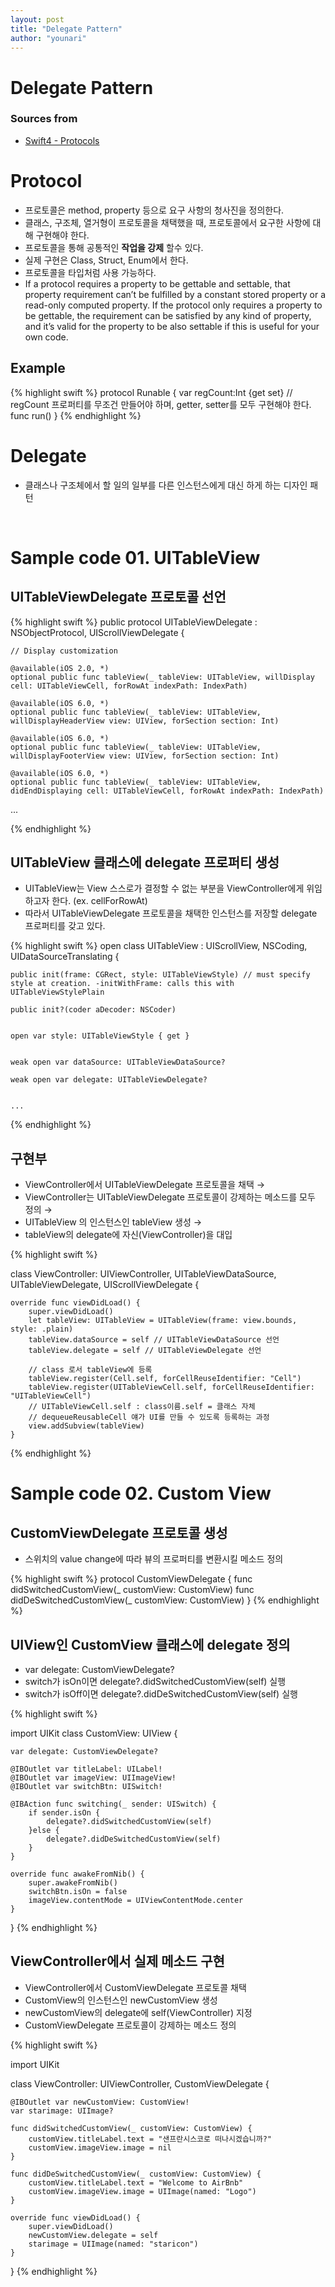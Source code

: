 ```yaml
---
layout: post
title: "Delegate Pattern"
author: "younari"
---
```


# Delegate Pattern
### Sources from
- [Swift4 - Protocols](https://developer.apple.com/library/content/documentation/Swift/Conceptual/Swift_Programming_Language/Protocols.html)

# Protocol
- 프로토콜은 method, property 등으로 요구 사항의 청사진을 정의한다.
- 클래스, 구조체, 열거형이 프로토콜을 채택했을 때, 프로토콜에서 요구한 사항에 대해 구현해야 한다.- 프로토콜을 통해 공통적인 **작업을 강제** 할수 있다.
- 실제 구현은 Class, Struct, Enum에서 한다.
- 프로토콜을 타입처럼 사용 가능하다.
- If a protocol requires a property to be gettable and settable, that property requirement can’t be fulfilled by a constant stored property or a read-only computed property. If the protocol only requires a property to be gettable, the requirement can be satisfied by any kind of property, and it’s valid for the property to be also settable if this is useful for your own code.

## Example

{% highlight swift %}
protocol Runable {	var regCount:Int {get set} // regCount 프로퍼티를 무조건 만들어야 하며, getter, setter를 모두 구현해야 한다. 	func run()
}
{% endhighlight %}


# Delegate
- 클래스나 구조체에서 할 일의 일부를 다른 인스턴스에게 대신 하게 하는 디자인 패턴

<br>

# Sample code 01. UITableView

## UITableViewDelegate 프로토콜 선언

{% highlight swift %}
public protocol UITableViewDelegate : NSObjectProtocol, UIScrollViewDelegate {

    // Display customization
    
    @available(iOS 2.0, *)
    optional public func tableView(_ tableView: UITableView, willDisplay cell: UITableViewCell, forRowAt indexPath: IndexPath)

    @available(iOS 6.0, *)
    optional public func tableView(_ tableView: UITableView, willDisplayHeaderView view: UIView, forSection section: Int)

    @available(iOS 6.0, *)
    optional public func tableView(_ tableView: UITableView, willDisplayFooterView view: UIView, forSection section: Int)

    @available(iOS 6.0, *)
    optional public func tableView(_ tableView: UITableView, didEndDisplaying cell: UITableViewCell, forRowAt indexPath: IndexPath)

...

{% endhighlight %}

## UITableView 클래스에 delegate 프로퍼티 생성
- UITableView는 View 스스로가 결정할 수 없는 부분을 ViewController에게 위임하고자 한다. (ex. cellForRowAt)
- 따라서 UITableViewDelegate 프로토콜을 채택한 인스턴스를 저장할 delegate 프로퍼티를 갖고 있다.

{% highlight swift %}
open class UITableView : UIScrollView, NSCoding, UIDataSourceTranslating {

    
    public init(frame: CGRect, style: UITableViewStyle) // must specify style at creation. -initWithFrame: calls this with UITableViewStylePlain

    public init?(coder aDecoder: NSCoder)

    
    open var style: UITableViewStyle { get }

    
    weak open var dataSource: UITableViewDataSource?

    weak open var delegate: UITableViewDelegate?
    
    
    ...
    
{% endhighlight %}


## 구현부
- ViewController에서 UITableViewDelegate 프로토콜을 채택 → 
- ViewController는 UITableViewDelegate 프로토콜이 강제하는 메소드를 모두 정의 → 
- UITableView 의 인스턴스인 tableView 생성 → 
- tableView의 delegate에 자신(ViewController)을 대입

{% highlight swift %}

class ViewController: UIViewController, UITableViewDataSource, UITableViewDelegate, UIScrollViewDelegate {

    override func viewDidLoad() {
        super.viewDidLoad()
        let tableView: UITableView = UITableView(frame: view.bounds, style: .plain)
        tableView.dataSource = self // UITableViewDataSource 선언
        tableView.delegate = self // UITableViewDelegate 선언
        
        // class 로서 tableView에 등록
        tableView.register(Cell.self, forCellReuseIdentifier: "Cell")
        tableView.register(UITableViewCell.self, forCellReuseIdentifier: "UITableViewCell")
        // UITableViewCell.self : class이름.self = 클래스 자체
        // dequeueReusableCell 얘가 UI를 만들 수 있도록 등록하는 과정
        view.addSubview(tableView)
    }
    
{% endhighlight %}



# Sample code 02. Custom View

## CustomViewDelegate 프로토콜 생성
- 스위치의 value change에 따라 뷰의 프로퍼티를 변환시킬 메소드 정의

{% highlight swift %}
protocol CustomViewDelegate {
    func didSwitchedCustomView(_ customView: CustomView)
    func didDeSwitchedCustomView(_ customView: CustomView)
}
{% endhighlight %}


## UIView인 CustomView 클래스에 delegate 정의
- var delegate: CustomViewDelegate?
- switch가 isOn이면 delegate?.didSwitchedCustomView(self) 실행
- switch가 isOff이면 delegate?.didDeSwitchedCustomView(self) 실행

{% highlight swift %}

import UIKit
class CustomView: UIView {
    
    var delegate: CustomViewDelegate?
    
    @IBOutlet var titleLabel: UILabel!
    @IBOutlet var imageView: UIImageView!
    @IBOutlet var switchBtn: UISwitch!
    
    @IBAction func switching(_ sender: UISwitch) {
        if sender.isOn {
            delegate?.didSwitchedCustomView(self)
        }else {
            delegate?.didDeSwitchedCustomView(self)
        }
    }
    
    override func awakeFromNib() {
        super.awakeFromNib()
        switchBtn.isOn = false
        imageView.contentMode = UIViewContentMode.center
    }
    
}
{% endhighlight %}

## ViewController에서 실제 메소드 구현
- ViewController에서 CustomViewDelegate 프로토콜 채택
- CustomView의 인스턴스인 newCustomView 생성
- newCustomView의 delegate에 self(ViewController) 지정
- CustomViewDelegate 프로토콜이 강제하는 메소드 정의


{% highlight swift %}

import UIKit

class ViewController: UIViewController, CustomViewDelegate {
    
    @IBOutlet var newCustomView: CustomView!
    var starimage: UIImage?
    
    func didSwitchedCustomView(_ customView: CustomView) {
        customView.titleLabel.text = "샌프란시스코로 떠나시겠습니까?"
        customView.imageView.image = nil
    }
    
    func didDeSwitchedCustomView(_ customView: CustomView) {
        customView.titleLabel.text = "Welcome to AirBnb"
        customView.imageView.image = UIImage(named: "Logo")
    }
    
    override func viewDidLoad() {
        super.viewDidLoad()
        newCustomView.delegate = self
        starimage = UIImage(named: "staricon")
    }
    
}
{% endhighlight %}
